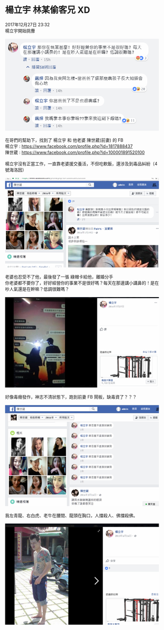 # 楊立宇 林某偷客兄 XD<br>
2017年12月27日 23:32<br>
楊立宇開始挑釁<br><br>
<img src="https://raw.githubusercontent.com/3cmFatHome/Gossiping/master/00001/img/0.png" /><br><br>
在哥們的幫助下，找到了 楊立宇 和 他老婆 陳世葳(前妻) 的 FB<br>
楊立宇 : https://www.facebook.com/profile.php?id=1817888437<br>
陳世葳 : https://www.facebook.com/profile.php?id=100001891520100<br><br>
楊立宇沒有正當工作，一直靠老婆援交養活，不但吃軟飯，還涉及到毒品糾紛（4號海洛因）<br><br>
<img src="https://raw.githubusercontent.com/3cmFatHome/Gossiping/master/00001/img/1.png" /><br><br>
老婆也忍受不了他，最後發了一張 綠帽卡給他，離婚分手<br>
你老婆都不要你了，好好經營你的事業不是很好嗎？每天在那邊講小講鼻的！是在吵人氣還是在幹嘛？低調很難嗎？<br><br>
<img src="https://raw.githubusercontent.com/3cmFatHome/Gossiping/master/00001/img/2.png" /><br><br>
好像毒癮發作，神志不清狀態下，跑到前妻 FB 鬧板，缺毒資了？？？<br><br>
<img src="https://raw.githubusercontent.com/3cmFatHome/Gossiping/master/00001/img/3.png" /><br><br>
我左青龍、右白虎、老牛在腰間、龍頭在胸口，人擋殺人、佛擋殺佛。<br><br>
<img src="https://raw.githubusercontent.com/3cmFatHome/Gossiping/master/00001/img/4x.png" /><br><br>
<br>
<br>
<br>
<br>
